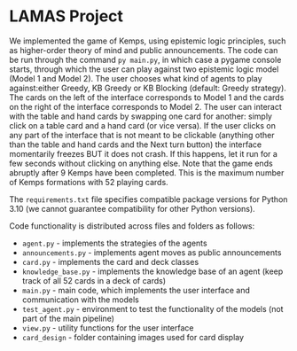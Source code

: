# LAMAS Project

We implemented the game of Kemps, using epistemic logic principles, such as higher-order theory of
mind and public announcements. The code can be run through the command ``py main.py``, in which
case a pygame console starts, through which the user can play against two epistemic logic model
(Model 1 and Model 2).  The user chooses what kind of agents to play against:either Greedy, 
KB Greedy or KB Blocking (default: Greedy strategy). The cards on the left of the interface corresponds to 
Model 1 and the cards on the right of the interface corresponds to Model 2. The user can interact with the 
table and hand cards by swapping one card for another: simply click on a table card and a hand card (or vice versa).
If the user clicks on any part of the interface that is not meant to be clickable 
(anything other than the table and hand cards and the Next turn button) the interface 
momentarily freezes BUT it does not crash. If this happens, let it run for a few seconds
without clicking on anything else. Note that the game ends abruptly after 9 Kemps have been completed.
This is the maximum number of Kemps formations with 52 playing cards. 

The ``requirements.txt`` file specifies compatible 
package versions for Python 3.10 (we cannot guarantee compatibility for 
other Python versions). 

Code functionality is distributed across files and folders as follows:
* ``agent.py`` - implements the strategies of the agents
* ``announcements.py`` - implements agent moves as public announcements
* ``card.py`` - implements the card and deck classes
* ``knowledge_base.py`` - implements the knowledge base of an agent (keep track of all
52 cards in a deck of cards)
* ``main.py`` - main code, which implements the user interface and communication with
the models
* ``test_agent.py`` - environment to test the functionality of the models (not part of
the main pipeline)
* ``view.py`` - utility functions for the user interface 
* ``card_design`` - folder containing images used for card display
